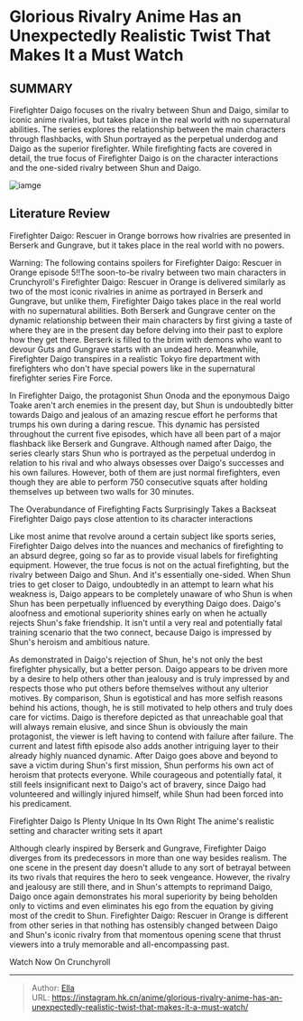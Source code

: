 # Glorious Rivalry Anime Has an Unexpectedly Realistic Twist That Makes It a Must Watch


## SUMMARY 



  Firefighter Daigo focuses on the rivalry between Shun and Daigo, similar to iconic anime rivalries, but takes place in the real world with no supernatural abilities.   The series explores the relationship between the main characters through flashbacks, with Shun portrayed as the perpetual underdog and Daigo as the superior firefighter.   While firefighting facts are covered in detail, the true focus of Firefighter Daigo is on the character interactions and the one-sided rivalry between Shun and Daigo.  

![iamge](https://static1.srcdn.com/wordpress/wp-content/uploads/2023/10/firefighter-daigo_-rescuer-in-orange-poster.jpg)

## Literature Review

Firefighter Daigo: Rescuer in Orange borrows how rivalries are presented in Berserk and Gungrave, but it takes place in the real world with no powers.




Warning: The following contains spoilers for Firefighter Daigo: Rescuer in Orange episode 5!!The soon-to-be rivalry between two main characters in Crunchyroll&#39;s Firefighter Daigo: Rescuer in Orange is delivered similarly as two of the most iconic rivalries in anime as portrayed in Berserk and Gungrave, but unlike them, Firefighter Daigo takes place in the real world with no supernatural abilities. Both Berserk and Gungrave center on the dynamic relationship between their main characters by first giving a taste of where they are in the present day before delving into their past to explore how they get there. Berserk is filled to the brim with demons who want to devour Guts and Gungrave starts with an undead hero. Meanwhile, Firefighter Daigo transpires in a realistic Tokyo fire department with firefighters who don&#39;t have special powers like in the supernatural firefighter series Fire Force.




          

In Firefighter Daigo, the protagonist Shun Onoda and the eponymous Daigo Toake aren&#39;t arch enemies in the present day, but Shun is undoubtedly bitter towards Daigo and jealous of an amazing rescue effort he performs that trumps his own during a daring rescue. This dynamic has persisted throughout the current five episodes, which have all been part of a major flashback like Berserk and Gungrave. Although named after Daigo, the series clearly stars Shun who is portrayed as the perpetual underdog in relation to his rival and who always obsesses over Daigo&#39;s successes and his own failures. However, both of them are just normal firefighters, even though they are able to perform 750 consecutive squats after holding themselves up between two walls for 30 minutes.





 The Overabundance of Firefighting Facts Surprisingly Takes a Backseat 
Firefighter Daigo pays close attention to its character interactions
          

Like most anime that revolve around a certain subject like sports series, Firefighter Daigo delves into the nuances and mechanics of firefighting to an absurd degree, going so far as to provide visual labels for firefighting equipment. However, the true focus is not on the actual firefighting, but the rivalry between Daigo and Shun. And it&#39;s essentially one-sided. When Shun tries to get closer to Daigo, undoubtedly in an attempt to learn what his weakness is, Daigo appears to be completely unaware of who Shun is when Shun has been perpetually influenced by everything Daigo does. Daigo&#39;s aloofness and emotional superiority shines early on when he actually rejects Shun&#39;s fake friendship. It isn&#39;t until a very real and potentially fatal training scenario that the two connect, because Daigo is impressed by Shun&#39;s heroism and ambitious nature.




As demonstrated in Daigo&#39;s rejection of Shun, he&#39;s not only the best firefighter physically, but a better person. Daigo appears to be driven more by a desire to help others other than jealousy and is truly impressed by and respects those who put others before themselves without any ulterior motives. By comparison, Shun is egotistical and has more selfish reasons behind his actions, though, he is still motivated to help others and truly does care for victims. Daigo is therefore depicted as that unreachable goal that will always remain elusive, and since Shun is obviously the main protagonist, the viewer is left having to contend with failure after failure. The current and latest fifth episode also adds another intriguing layer to their already highly nuanced dynamic. After Daigo goes above and beyond to save a victim during Shun&#39;s first mission, Shun performs his own act of heroism that protects everyone. While courageous and potentially fatal, it still feels insignificant next to Daigo&#39;s act of bravery, since Daigo had volunteered and willingly injured himself, while Shun had been forced into his predicament.






 Firefighter Daigo Is Plenty Unique In Its Own Right 
The anime&#39;s realistic setting and character writing sets it apart
          

Although clearly inspired by Berserk and Gungrave, Firefighter Daigo diverges from its predecessors in more than one way besides realism. The one scene in the present day doesn&#39;t allude to any sort of betrayal between its two rivals that requires the hero to seek vengeance. However, the rivalry and jealousy are still there, and in Shun&#39;s attempts to reprimand Daigo, Daigo once again demonstrates his moral superiority by being beholden only to victims and even eliminates his ego from the equation by giving most of the credit to Shun. Firefighter Daigo: Rescuer in Orange is different from other series in that nothing has ostensibly changed between Daigo and Shun&#39;s iconic rivalry from that momentous opening scene that thrust viewers into a truly memorable and all-encompassing past.




Watch Now On Crunchyroll



---

> Author: [Ella](https://instagram.hk.cn/)  
> URL: https://instagram.hk.cn/anime/glorious-rivalry-anime-has-an-unexpectedly-realistic-twist-that-makes-it-a-must-watch/  

